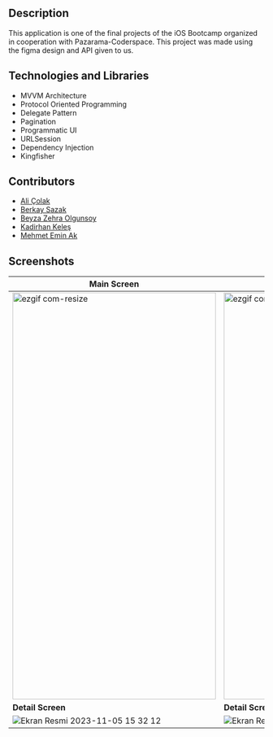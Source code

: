 
## Description
This application is one of the final projects of the iOS Bootcamp organized in cooperation with Pazarama-Coderspace. This project was made using the figma design and API given to us.

## Technologies and Libraries
-  MVVM Architecture
-  Protocol Oriented Programming
-  Delegate Pattern
- Pagination
- Programmatic UI
- URLSession
- Dependency Injection
- Kingfisher

## Contributors
- [Ali Çolak](https://github.com/alicolak64)
- [Berkay Sazak](https://github.com/Berkayszk)
-   [Beyza Zehra Olgunsoy](https://github.com/beyzazehra)
- [Kadirhan Keleş](https://github.com/kadirhankeles)
-   [Mehmet Emin Ak](https://github.com/mehmeteminak)


## Screenshots
| Main Screen | Search Screen |
|--|--|
|<img src="https://github.com/kadirhankeles/PokeDex/assets/44638560/fb58443e-4e85-4074-b311-94df99cf6cbb" alt="ezgif com-resize" width="400" height="800">|<img src="https://github.com/kadirhankeles/PokeDex/assets/44638560/e701adfc-b05c-4592-81a1-a2d085fdd776" alt="ezgif com-resize" width="400" height="800">|
| **Detail Screen** | **Detail Screen** |
|![Ekran Resmi 2023-11-05 15 32 12](https://github.com/kadirhankeles/PokeDex/assets/44638560/6603cb93-4e9b-4ee7-bb85-3d693d2af56e)|![Ekran Resmi 2023-11-05 15 32 21](https://github.com/kadirhankeles/PokeDex/assets/44638560/e48c1f02-10d8-4d06-abbc-cd3d84b4a00d)|



